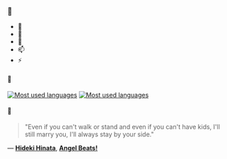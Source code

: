 ### 👋

- 🔭
- 🌱
- 💬
- 📫
- ⚡

#### 🧏

[![Most used languages](https://github-readme-stats-aynah.vercel.app/api/top-langs/?username=aynh&theme=solarized-dark&langs_count=6&layout=compact&hide_title=true)](https://github.com/anuraghazra/github-readme-stats#gh-dark-mode-only)
[![Most used languages](https://github-readme-stats-aynah.vercel.app/api/top-langs/?username=aynh&theme=solarized-light&langs_count=6&layout=compact&hide_title=true)](https://github.com/anuraghazra/github-readme-stats#gh-light-mode-only)

#### 💬

> "Even if you can't walk or stand and even if you can't have kids, I'll still marry you, I'll always stay by your side."

&mdash; [**Hideki Hinata**](https://myanimelist.net/character.php?q=Hideki%20Hinata&cat=character), [**Angel Beats!**](https://myanimelist.net/search/all?q=Angel%20Beats!&cat=all)
